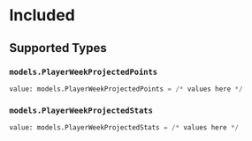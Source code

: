 # Included


## Supported Types

### `models.PlayerWeekProjectedPoints`

```python
value: models.PlayerWeekProjectedPoints = /* values here */
```

### `models.PlayerWeekProjectedStats`

```python
value: models.PlayerWeekProjectedStats = /* values here */
```

